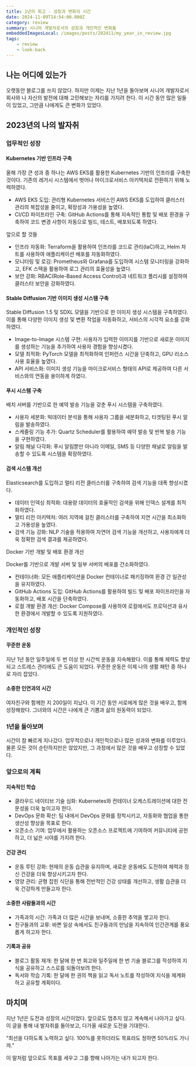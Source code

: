 ```yaml
---
title: 1년의 회고 - 성장과 변화의 시간
date: 2024-11-09T14:54:00.000Z
category: review
summary: 시니어 개발자로서의 성장과 개인적인 변화들
embeddedImagesLocal: /images/posts/202411/my_year_in_review.jpg
tags:
    - review
    - look-back
---
```


## 나는 어디에 있는가

오랫동안 블로그를 쓰지 않았다. 하지만 이제는 지난 1년을 돌아보며 시니어 개발자로서 회사와 나 자신의 발전에 대해 고민해보는 자리를 가지려 한다. 이 시간 동안 많은 일들이 있었고, 그만큼 나에게도 큰 변화가 있었다.

## 2023년의 나의 발자취

### 업무적인 성장

#### Kubernetes 기반 인프라 구축

올해 가장 큰 성과 중 하나는 AWS EKS를 활용한 Kubernetes 기반의 인프라를 구축한 것이다. 기존의 레거시 시스템에서 벗어나 마이크로서비스 아키텍처로 전환하기 위해 노력하였다.

- AWS EKS 도입: 관리형 Kubernetes 서비스인 AWS EKS를 도입하여 클러스터 관리의 복잡성을 줄이고, 확장성과 가용성을 높였다.
- CI/CD 파이프라인 구축: GitHub Actions를 통해 지속적인 통합 및 배포 환경을 구축하여 코드 변경 사항이 자동으로 빌드, 테스트, 배포되도록 하였다.

앞으로 할 것들

- 인프라 자동화: Terraform을 활용하여 인프라를 코드로 관리(IaC)하고, Helm 차트를 사용하여 애플리케이션 배포를 자동화하였다.
- 모니터링 및 로깅: Prometheus와 Grafana를 도입하여 시스템 모니터링을 강화하고, EFK 스택을 활용하여 로그 관리의 효율성을 높였다.
- 보안 강화: RBAC(Role-Based Access Control)과 네트워크 폴리시를 설정하여 클러스터 보안을 강화하였다.

#### Stable Diffusion 기반 이미지 생성 시스템 구축

Stable Diffusion 1.5 및 SDXL 모델을 기반으로 한 이미지 생성 시스템을 구축하였다. 이를 통해 다양한 이미지 생성 및 변환 작업을 자동화하고, 서비스의 시각적 요소를 강화하였다.

- Image-to-Image 시스템 구현: 사용자가 입력한 이미지를 기반으로 새로운 이미지를 생성하는 기능을 추가하여 사용자 경험을 향상시켰다.
- 모델 최적화: PyTorch 모델을 최적화하여 인퍼런스 시간을 단축하고, GPU 리소스 사용 효율을 높였다.
- API 서비스화: 이미지 생성 기능을 마이크로서비스 형태의 API로 제공하여 다른 서비스와의 연동을 용이하게 하였다.

#### 푸시 시스템 구축

배치 서버를 기반으로 한 예약 발송 기능을 갖춘 푸시 시스템을 구축하였다.

- 사용자 세분화: 빅데이터 분석을 통해 사용자 그룹을 세분화하고, 타겟팅된 푸시 알림을 발송하였다.
- 스케줄링 기능 추가: Quartz Scheduler를 활용하여 예약 발송 및 반복 발송 기능을 구현하였다.
- 알림 채널 다각화: 푸시 알림뿐만 아니라 이메일, SMS 등 다양한 채널로 알림을 발송할 수 있도록 시스템을 확장하였다.

#### 검색 시스템 개선

Elasticsearch를 도입하고 멀티 리전 클러스터를 구축하여 검색 기능을 대폭 향상시켰다.

- 데이터 인덱싱 최적화: 대용량 데이터의 효율적인 검색을 위해 인덱스 설계를 최적화하였다.
- 멀티 리전 아키텍처: 여러 지역에 걸친 클러스터를 구축하여 지연 시간을 최소화하고 가용성을 높였다.
- 검색 기능 강화: NLP 기술을 적용하여 자연어 검색 기능을 개선하고, 사용자에게 더욱 정확한 검색 결과를 제공하였다.

Docker 기반 개발 및 배포 환경 개선

Docker를 기반으로 개발 서버 및 일부 서버의 배포를 간소화하였다.

- 컨테이너화: 모든 애플리케이션을 Docker 컨테이너로 패키징하여 환경 간 일관성을 유지하였다.
- GitHub Actions 도입: GitHub Actions를 활용하여 빌드 및 배포 파이프라인을 자동화하고, 배포 시간을 단축하였다.
- 로컬 개발 환경 개선: Docker Compose를 사용하여 로컬에서도 프로덕션과 유사한 환경에서 개발할 수 있도록 지원하였다.

### 개인적인 성장

#### 꾸준한 운동

지난 1년 동안 일주일에 두 번 이상 한 시간씩 운동을 지속해왔다. 이를 통해 체력도 향상되고 스트레스 관리에도 큰 도움이 되었다. 꾸준한 운동은 이제 나의 생활 패턴 중 하나로 자리 잡았다.

#### 소중한 인연과의 시간

여자친구와 함께한 지 200일이 지났다. 이 기간 동안 서로에게 많은 것을 배우고, 함께 성장해왔다. 그녀와의 시간은 나에게 큰 기쁨과 삶의 원동력이 되었다.

### 1년을 돌아보며

시간이 참 빠르게 지나갔다. 업무적으로나 개인적으로나 많은 성과와 변화를 이루었다. 물론 모든 것이 순탄하지만은 않았지만, 그 과정에서 많은 것을 배우고 성장할 수 있었다.

### 앞으로의 계획

#### 지속적인 학습

- 클라우드 네이티브 기술 심화: Kubernetes와 컨테이너 오케스트레이션에 대한 전문성을 더욱 높이고자 한다.
- DevOps 문화 확산: 팀 내에서 DevOps 문화를 정착시키고, 자동화와 협업을 통한 생산성 향상을 목표로 한다.
- 오픈소스 기여: 업무에서 활용하는 오픈소스 프로젝트에 기여하여 커뮤니티에 공헌하고, 더 넓은 시야를 가지려 한다.

#### 건강 관리

- 운동 루틴 강화: 현재의 운동 습관을 유지하며, 새로운 운동에도 도전하여 체력과 정신 건강을 더욱 향상시키고자 한다.
- 영양 관리: 균형 잡힌 식단을 통해 전반적인 건강 상태를 개선하고, 생활 습관을 더욱 건강하게 만들고자 한다.

#### 소중한 사람들과의 시간

- 가족과의 시간: 가족과 더 많은 시간을 보내며, 소중한 추억을 쌓고자 한다.
- 친구들과의 교류: 바쁜 일상 속에서도 친구들과의 만남을 지속하여 인간관계를 풍요롭게 하고자 한다.

#### 기록과 공유

- 블로그 활동 재개: 한 달에 한 번 회고와 일주일에 한 번 기술 블로그를 작성하여 지식을 공유하고 스스로를 되돌아보려 한다.
- 독서와 학습 기록: 한 달에 한 권의 책을 읽고 독서 노트를 작성하여 지식을 체계화하고 공유할 계획이다.

## 마치며

지난 1년은 도전과 성장의 시간이었다. 앞으로도 멈추지 않고 계속해서 나아가고 싶다. 이 글을 통해 내 발자취를 돌아보고, 다가올 새로운 도전을 기대한다.

“최선을 다하도록 노력하고 싶다. 100%를 못하더라도 목표라도 정하면 50%라도 가니까.”

이 말처럼 앞으로도 목표를 세우고 그를 향해 나아가는 내가 되고자 한다.
